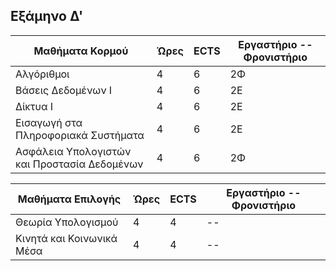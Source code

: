 Εξάμηνο Δ'
----------------------------------------------------------------------------------------------------------------------------------


| Μαθήματα Κορμού  |     Ώρες   |    ECTS       | Εργαστήριο -- Φρονιστήριο|
| ------------- | ------------- | ------------- |  --------- |
|  Αλγόριθμοι | 4  |    6   |     2Φ       |
|  Βάσεις Δεδομένων Ι | 4  |     6    |       2Ε     |
|  Δίκτυα Ι | 4 | 6 | 2Ε |
|  Εισαγωγή στα Πληροφοριακά Συστήματα | 4 | 6 | 2Ε |
|  Ασφάλεια Υπολογιστών και Προστασία Δεδομένων | 4 | 6 | 2Φ |


| Μαθήματα Επιλογής  |     Ώρες   |    ECTS       | Εργαστήριο -- Φρονιστήριο|
| ------------- | ------------- | ------------- |  --------- |
|  Θεωρία Υπολογισμού | 4  |    4  |     --       |
|  Κινητά και Κοινωνικά Μέσα | 4  |     4   |       --     |

